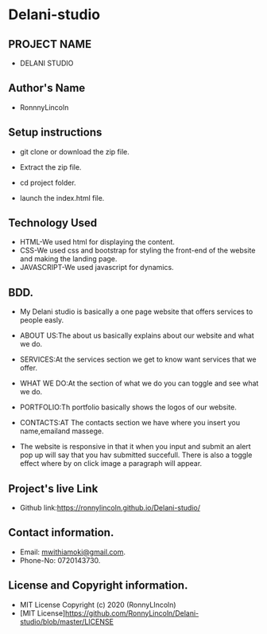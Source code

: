 # Delani-studio
## PROJECT NAME
 - DELANI STUDIO
 ## Author's Name
 - RonnnyLincoln
 
## Setup instructions 
 - git clone or download the zip file.

 - Extract the zip file.

 - cd project folder.

 - launch the index.html file.

## Technology Used
 - HTML-We used html for displaying the content.
 - CSS-We used css and bootstrap for styling the front-end of the website and making the landing page.
 - JAVASCRIPT-We used javascript for dynamics.

## BDD.

  - My Delani studio is basically a one page website that offers services to people easly.

  - ABOUT US:The about us basically explains about our website and what we do.

  - SERVICES:At the services section we get to know want services that we offer.

  - WHAT WE DO:At the section of what we do you can toggle and see what we do.

  - PORTFOLIO:Th portfolio basically shows the logos of our website.

  - CONTACTS:AT The contacts section we have where you insert you name,emailand massege.
  - The website is responsive in that it when you input and submit an alert pop up will say that you hav submitted succefull. There is also a toggle effect where by on click image a paragraph will appear.

  
</video>

## Project's live Link
 - Github link:https://ronnylincoln.github.io/Delani-studio/
## Contact information.
 - Email: mwithiamoki@gmail.com.
 - Phone-No: 0720143730.
## License and Copyright information.
 - MIT License Copyright (c) 2020 (RonnyLIncoln)
 -  [MIT License]https://github.com/RonnyLincoln/Delani-studio/blob/master/LICENSE
